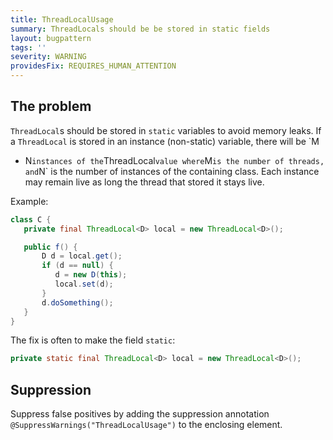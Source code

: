 ```yaml
---
title: ThreadLocalUsage
summary: ThreadLocals should be be stored in static fields
layout: bugpattern
tags: ''
severity: WARNING
providesFix: REQUIRES_HUMAN_ATTENTION
---
```


<!--
*** AUTO-GENERATED, DO NOT MODIFY ***
To make changes, edit the @BugPattern annotation or the explanation in docs/bugpattern.
-->

## The problem
`ThreadLocal`s should be stored in `static` variables to avoid memory leaks. If
a `ThreadLocal` is stored in an instance (non-static) variable, there will be `M
* N` instances of the `ThreadLocal` value where `M` is the number of threads,
and `N` is the number of instances of the containing class. Each instance may
remain live as long the thread that stored it stays live.

Example:

```java {.bad}
class C {
   private final ThreadLocal<D> local = new ThreadLocal<D>();

   public f() {
       D d = local.get();
       if (d == null) {
          d = new D(this);
          local.set(d);
       }
       d.doSomething();
   }
}
```

The fix is often to make the field `static`:

```java {.good}
private static final ThreadLocal<D> local = new ThreadLocal<D>();
```

## Suppression
Suppress false positives by adding the suppression annotation `@SuppressWarnings("ThreadLocalUsage")` to the enclosing element.
